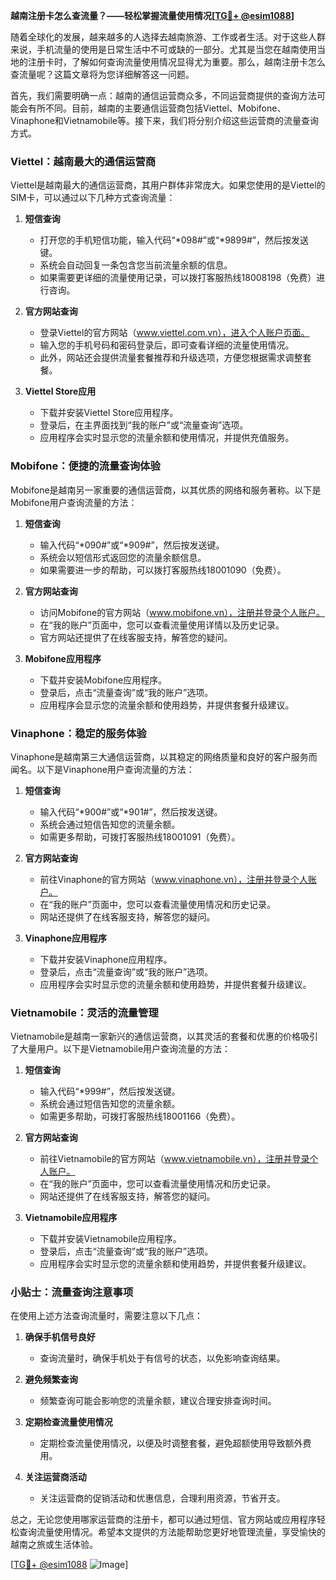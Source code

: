 **越南注册卡怎么查流量？——轻松掌握流量使用情况[[TG💪+ @esim1088](https://t.me/s/esim1088)]**

随着全球化的发展，越来越多的人选择去越南旅游、工作或者生活。对于这些人群来说，手机流量的使用是日常生活中不可或缺的一部分。尤其是当您在越南使用当地的注册卡时，了解如何查询流量使用情况显得尤为重要。那么，越南注册卡怎么查流量呢？这篇文章将为您详细解答这一问题。

首先，我们需要明确一点：越南的通信运营商众多，不同运营商提供的查询方法可能会有所不同。目前，越南的主要通信运营商包括Viettel、Mobifone、Vinaphone和Vietnamobile等。接下来，我们将分别介绍这些运营商的流量查询方式。

### Viettel：越南最大的通信运营商

Viettel是越南最大的通信运营商，其用户群体非常庞大。如果您使用的是Viettel的SIM卡，可以通过以下几种方式查询流量：

1. **短信查询**
   - 打开您的手机短信功能，输入代码“*098#”或“*9899#”，然后按发送键。
   - 系统会自动回复一条包含您当前流量余额的信息。
   - 如果需要更详细的流量使用记录，可以拨打客服热线18008198（免费）进行咨询。

2. **官方网站查询**
   - 登录Viettel的官方网站（www.viettel.com.vn），进入个人账户页面。
   - 输入您的手机号码和密码登录后，即可查看详细的流量使用情况。
   - 此外，网站还会提供流量套餐推荐和升级选项，方便您根据需求调整套餐。

3. **Viettel Store应用**
   - 下载并安装Viettel Store应用程序。
   - 登录后，在主界面找到“我的账户”或“流量查询”选项。
   - 应用程序会实时显示您的流量余额和使用情况，并提供充值服务。

### Mobifone：便捷的流量查询体验

Mobifone是越南另一家重要的通信运营商，以其优质的网络和服务著称。以下是Mobifone用户查询流量的方法：

1. **短信查询**
   - 输入代码“*090#”或“*909#”，然后按发送键。
   - 系统会以短信形式返回您的流量余额信息。
   - 如果需要进一步的帮助，可以拨打客服热线18001090（免费）。

2. **官方网站查询**
   - 访问Mobifone的官方网站（www.mobifone.vn），注册并登录个人账户。
   - 在“我的账户”页面中，您可以查看流量使用详情以及历史记录。
   - 官方网站还提供了在线客服支持，解答您的疑问。

3. **Mobifone应用程序**
   - 下载并安装Mobifone应用程序。
   - 登录后，点击“流量查询”或“我的账户”选项。
   - 应用程序会显示您的流量余额和使用趋势，并提供套餐升级建议。

### Vinaphone：稳定的服务体验

Vinaphone是越南第三大通信运营商，以其稳定的网络质量和良好的客户服务而闻名。以下是Vinaphone用户查询流量的方法：

1. **短信查询**
   - 输入代码“*900#”或“*901#”，然后按发送键。
   - 系统会通过短信告知您的流量余额。
   - 如需更多帮助，可拨打客服热线18001091（免费）。

2. **官方网站查询**
   - 前往Vinaphone的官方网站（www.vinaphone.vn），注册并登录个人账户。
   - 在“我的账户”页面中，您可以查看流量使用情况和历史记录。
   - 网站还提供了在线客服支持，解答您的疑问。

3. **Vinaphone应用程序**
   - 下载并安装Vinaphone应用程序。
   - 登录后，点击“流量查询”或“我的账户”选项。
   - 应用程序会实时显示您的流量余额和使用趋势，并提供套餐升级建议。

### Vietnamobile：灵活的流量管理

Vietnamobile是越南一家新兴的通信运营商，以其灵活的套餐和优惠的价格吸引了大量用户。以下是Vietnamobile用户查询流量的方法：

1. **短信查询**
   - 输入代码“*999#”，然后按发送键。
   - 系统会通过短信告知您的流量余额。
   - 如需更多帮助，可拨打客服热线18001166（免费）。

2. **官方网站查询**
   - 前往Vietnamobile的官方网站（www.vietnamobile.vn），注册并登录个人账户。
   - 在“我的账户”页面中，您可以查看流量使用情况和历史记录。
   - 网站还提供了在线客服支持，解答您的疑问。

3. **Vietnamobile应用程序**
   - 下载并安装Vietnamobile应用程序。
   - 登录后，点击“流量查询”或“我的账户”选项。
   - 应用程序会实时显示您的流量余额和使用趋势，并提供套餐升级建议。

### 小贴士：流量查询注意事项

在使用上述方法查询流量时，需要注意以下几点：

1. **确保手机信号良好**
   - 查询流量时，确保手机处于有信号的状态，以免影响查询结果。

2. **避免频繁查询**
   - 频繁查询可能会影响您的流量余额，建议合理安排查询时间。

3. **定期检查流量使用情况**
   - 定期检查流量使用情况，以便及时调整套餐，避免超额使用导致额外费用。

4. **关注运营商活动**
   - 关注运营商的促销活动和优惠信息，合理利用资源，节省开支。

总之，无论您使用哪家运营商的注册卡，都可以通过短信、官方网站或应用程序轻松查询流量使用情况。希望本文提供的方法能帮助您更好地管理流量，享受愉快的越南之旅或生活体验。

[[TG💪+ @esim1088](https://t.me/s/esim1088) ![Image](https://i.postimg.cc/4NQfJmqS/Snipaste-2025-05-13-00-14-12.png)]